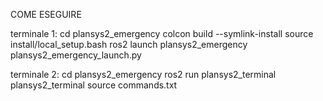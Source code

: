 COME ESEGUIRE

terminale 1:
cd plansys2_emergency
colcon build --symlink-install
source install/local_setup.bash
ros2 launch plansys2_emergency plansys2_emergency_launch.py

terminale 2:
cd plansys2_emergency
ros2 run plansys2_terminal plansys2_terminal
source commands.txt 